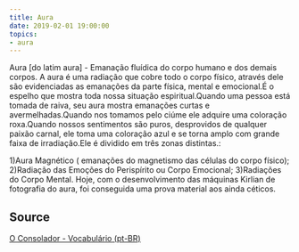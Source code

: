 ```yaml
---
title: Aura
date: 2019-02-01 19:00:00
topics:
- aura
---
```


Aura [do latim aura] - Emanação fluídica do corpo humano e dos demais corpos. A
aura é uma radiação que cobre todo o corpo físico, através dele são
evidenciadas as emanações da parte física, mental e emocional.É o espelho que
mostra toda nossa situação espiritual.Quando uma pessoa está tomada de raiva,
seu aura mostra emanações curtas e avermelhadas.Quando nos tomamos pelo ciúme
ele adquire uma coloração roxa.Quando nossos sentimentos são puros, desprovidos
de qualquer paixão carnal, ele toma uma coloração azul e se torna amplo com
grande faixa de irradiação.Ele é dividido em três zonas distintas.:

1)Aura Magnético ( emanações do magnetismo das células do corpo físico);
2)Radiação das Emoções do Perispírito ou Corpo Emocional; 3)Radiações do Corpo
Mental. Hoje, com o desenvolvimento das máquinas Kirlian de fotografia do aura,
foi conseguida uma prova material aos ainda céticos.


## Source
[O Consolador - Vocabulário (pt-BR)](http://www.oconsolador.com.br/linkfixo/vocabulario/principal.html)


